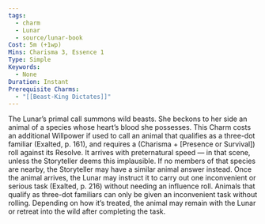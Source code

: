 ```yaml
---
tags:
  - charm
  - Lunar
  - source/lunar-book
Cost: 5m (+1wp)
Mins: Charisma 3, Essence 1
Type: Simple
Keywords:
  - None
Duration: Instant
Prerequisite Charms:
  - "[[Beast-King Dictates]]"
---
```

The Lunar’s primal call summons wild beasts. She beckons to her side an animal of a species whose heart’s blood she possesses. This Charm costs an additional Willpower if used to call an animal that qualifies as a three-dot familiar (Exalted, p. 161), and requires a (Charisma + [Presence or Survival]) roll against its Resolve. It arrives with preternatural speed — in that scene, unless the Storyteller deems this implausible. If no members of that species are nearby, the Storyteller may have a similar animal answer instead. Once the animal arrives, the Lunar may instruct it to carry out one inconvenient or serious task (Exalted, p. 216) without needing an influence roll. Animals that qualify as three-dot familiars can only be given an inconvenient task without rolling. Depending on how it’s treated, the animal may remain with the Lunar or retreat into the wild after completing the task.